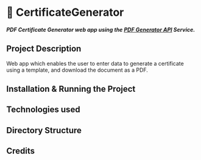 # 📄 CertificateGenerator
#### *PDF Certificate Generator web app using the **[PDF Generator API](https://pdfgeneratorapi.com)** Service.*

## Project Description
Web app which enables the user to enter data to generate a certificate using a template, and download the document as a PDF.

## Installation & Running the Project

## Technologies used

## Directory Structure

## Credits